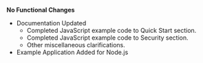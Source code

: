 **No Functional Changes**

* Documentation Updated
  * Completed JavaScript example code to Quick Start section.
  * Completed JavaScript example code to Security section.
  * Other miscellaneous clarifications.
* Example Application Added for Node.js